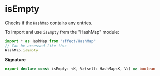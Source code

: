 # isEmpty

Checks if the `HashMap` contains any entries.

To import and use `isEmpty` from the "HashMap" module:

```ts
import * as HashMap from "effect/HashMap"
// Can be accessed like this
HashMap.isEmpty
```

**Signature**

```ts
export declare const isEmpty: <K, V>(self: HashMap<K, V>) => boolean
```
